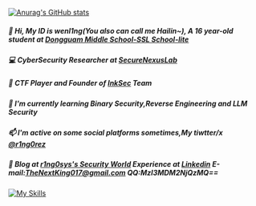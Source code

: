 
[![Anurag's GitHub stats](https://github-readme-stats.vercel.app/api?username=r1ng0sys)](https://github.com/anuraghazra/github-readme-stats)

##### 👋 Hi, My ID is wenl1ng(You also can call me Hailin~), A 16 year-old student at [Dongguam Middle School-SSL School-lite](https://www.sslgz.net/)
##### 💻 CyberSecurity Researcher at [SecureNexusLab](https://github.com/SecureNexusLab)
##### 🚩 CTF Player and Founder of [InkSec](https://github.com/InkSecurity) Team
##### 🌱 I'm currently learning Binary Security,Reverse Engineering and LLM Security
##### 📫 I'm active on some social platforms sometimes,My tiwtter/x [@r1ng0rez](x.com/r1ng0sys)
##### 🚀 Blog at [r1ng0sys's Security World](https://r1ng0sys.github.io) Experience at [Linkedin](https://www.linkedin.com/) E-mail:TheNextKing017@gmail.com QQ:MzI3MDM2NjQzMQ==

[![My Skills](https://skillicons.dev/icons?i=html,python,c,cpp,js,linux,debian,kali,django,docker,github,idea,pycharm,sublime,vscode,npm,php,ps,linkedin,twitter)](https://skillicons.dev)

